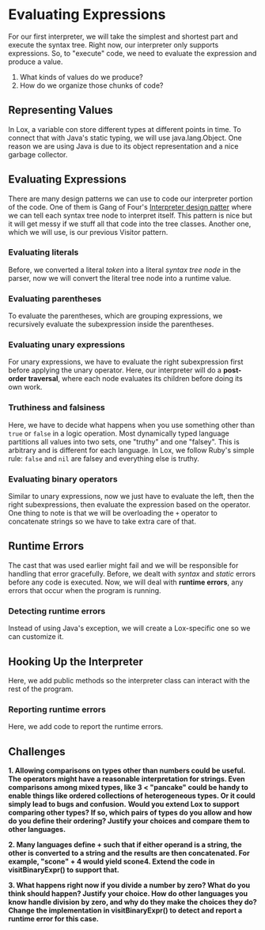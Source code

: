 # Evaluating Expressions

For our first interpreter, we will take the simplest and shortest part and execute the syntax tree.
Right now, our interpreter only supports expressions. So, to "execute" code, we need to evaluate the expression and produce a value.

1. What kinds of values do we produce?
2. How do we organize those chunks of code?

## Representing Values

In Lox, a variable con store different types at different points in time. To connect that with Java's static typing, we will use java.lang.Object.
One reason we are using Java is due to its object representation and a nice garbage collector.

## Evaluating Expressions

There are many design patterns we can use to code our interpreter portion of the code.
One of them is Gang of Four's [Interpreter design patter](https://en.wikipedia.org/wiki/Interpreter_pattern) where we can tell each syntax tree node to interpret itself. This pattern is nice but it will get messy if we stuff all that code into the tree classes.
Another one, which we will use, is our previous Visitor pattern.

### Evaluating literals

Before, we converted a literal _token_ into a literal _syntax tree node_ in the parser, now we will convert the literal tree node into a runtime value.

### Evaluating parentheses

To evaluate the parentheses, which are grouping expressions, we recursively evaluate the subexpression inside the parentheses.

### Evaluating unary expressions

For unary expressions, we have to evaluate the right subexpression first before applying the unary operator.
Here, our interpreter will do a **post-order traversal**, where each node evaluates its children before doing its own work.

### Truthiness and falsiness

Here, we have to decide what happens when you use something other than `true` or `false` in a logic operation.
Most dynamically typed language partitions all values into two sets, one "truthy" and one "falsey". This is arbitrary and is different for each language.
In Lox, we follow Ruby's simple rule: `false` and `nil` are falsey and everything else is truthy.

### Evaluating binary operators

Similar to unary expressions, now we just have to evaluate the left, then the right subexpressions, then evaluate the expression based on the operator.
One thing to note is that we will be overloading the `+` operator to concatenate strings so we have to take extra care of that.

## Runtime Errors

The cast that was used earlier might fail and we will be responsible for handling that error gracefully.
Before, we dealt with _syntax_ and _static_ errors before any code is executed. Now, we will deal with **runtime errors**, any errors that occur when the program is running.

### Detecting runtime errors

Instead of using Java's exception, we will create a Lox-specific one so we can customize it.

## Hooking Up the Interpreter

Here, we add public methods so the interpreter class can interact with the rest of the program.

### Reporting runtime errors

Here, we add code to report the runtime errors.

## Challenges

**1. Allowing comparisons on types other than numbers could be useful. The operators might have a reasonable interpretation for strings. Even comparisons among mixed types, like 3 < "pancake" could be handy to enable things like ordered collections of heterogeneous types. Or it could simply lead to bugs and confusion.**
**Would you extend Lox to support comparing other types? If so, which pairs of types do you allow and how do you define their ordering? Justify your choices and compare them to other languages.**

**2. Many languages define + such that if either operand is a string, the other is converted to a string and the results are then concatenated. For example, "scone" + 4 would yield scone4. Extend the code in visitBinaryExpr() to support that.**

**3. What happens right now if you divide a number by zero? What do you think should happen? Justify your choice. How do other languages you know handle division by zero, and why do they make the choices they do?**
**Change the implementation in visitBinaryExpr() to detect and report a runtime error for this case.**
